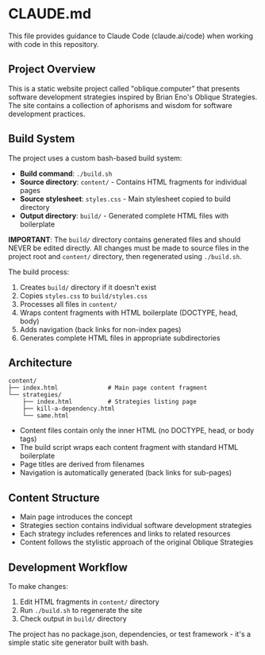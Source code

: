 # CLAUDE.md

This file provides guidance to Claude Code (claude.ai/code) when working with code in this repository.

## Project Overview

This is a static website project called "oblique.computer" that presents software development strategies inspired by Brian Eno's Oblique Strategies. The site contains a collection of aphorisms and wisdom for software development practices.

## Build System

The project uses a custom bash-based build system:

- **Build command**: `./build.sh`
- **Source directory**: `content/` - Contains HTML fragments for individual pages
- **Source stylesheet**: `styles.css` - Main stylesheet copied to build directory
- **Output directory**: `build/` - Generated complete HTML files with boilerplate

**IMPORTANT**: The `build/` directory contains generated files and should NEVER be edited directly. All changes must be made to source files in the project root and `content/` directory, then regenerated using `./build.sh`.

The build process:
1. Creates `build/` directory if it doesn't exist
2. Copies `styles.css` to `build/styles.css`
3. Processes all files in `content/` 
4. Wraps content fragments with HTML boilerplate (DOCTYPE, head, body)
5. Adds navigation (back links for non-index pages)
6. Generates complete HTML files in appropriate subdirectories

## Architecture

```
content/
├── index.html              # Main page content fragment
└── strategies/
    ├── index.html          # Strategies listing page
    ├── kill-a-dependency.html
    └── same.html
```

- Content files contain only the inner HTML (no DOCTYPE, head, or body tags)
- The build script wraps each content fragment with standard HTML boilerplate
- Page titles are derived from filenames
- Navigation is automatically generated (back links for sub-pages)

## Content Structure

- Main page introduces the concept
- Strategies section contains individual software development strategies
- Each strategy includes references and links to related resources
- Content follows the stylistic approach of the original Oblique Strategies

## Development Workflow

To make changes:
1. Edit HTML fragments in `content/` directory
2. Run `./build.sh` to regenerate the site
3. Check output in `build/` directory

The project has no package.json, dependencies, or test framework - it's a simple static site generator built with bash.